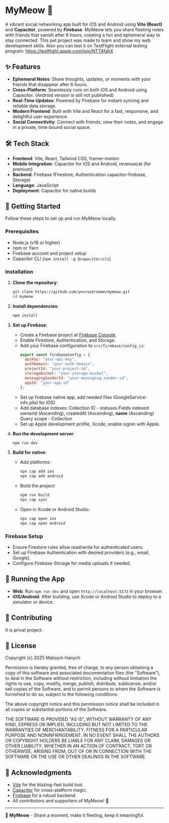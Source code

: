 # MyMeow 🐾

A vibrant social networking app built for iOS and Android using **Vite (React)** and **Capacitor**, powered by **Firebase**. MyMeow lets you share fleeting notes with friends that vanish after 6 hours, creating a fun and ephemeral way to stay connected.
This pet project was made to learn and show my web development skills.
Also you can test it on TestFlight external testing program:
https://testflight.apple.com/join/NTT4fahX

## ✨ Features

- **Ephemeral Notes**: Share thoughts, updates, or moments with your friends that disappear after 6 hours.
- **Cross-Platform**: Seamlessly runs on both iOS and Android using Capacitor. (Android version is still not published)
- **Real-Time Updates**: Powered by Firebase for instant syncing and reliable data storage.
- **Modern Frontend**: Built with Vite and React for a fast, responsive, and delightful user experience.
- **Social Connectivity**: Connect with friends, view their notes, and engage in a private, time-bound social space.

## 🛠️ Tech Stack

- **Frontend**: Vite, React, Tailwind CSS, framer-motion
- **Mobile Integration**: Capacitor for iOS and Android, revenuecat (for premium)
- **Backend**: Firebase (Firestore, Authentication capacitor-firebase, Storage)
- **Language**: JavaScript
- **Deployment**: Capacitor for native builds 

## 🚀 Getting Started

Follow these steps to set up and run MyMeow locally.

### Prerequisites

- Node.js (v18 or higher)
- npm or Yarn
- Firebase account and project setup
- Capacitor CLI (`npm install -g @capacitor/cli`)

### Installation

1. **Clone the repository**:
   ```bash
   git clone https://github.com/yourusername/mymeow.git
   cd mymeow
   ```

2. **Install dependencies**:
   ```bash
   npm install
   ```

3. **Set up Firebase**:
   - Create a Firebase project at [Firebase Console](https://console.firebase.google.com/).
   - Enable Firestore, Authentication, and Storage.
   - Add your Firebase configuration to `src/firebase/config.js`:
     ```javascript
     export const firebaseConfig = {
       apiKey: "your-api-key",
       authDomain: "your-auth-domain",
       projectId: "your-project-id",
       storageBucket: "your-storage-bucket",
       messagingSenderId: "your-messaging-sender-id",
       appId: "your-app-id"
     };
     ```
   - Set up firebase native app, add needed files (GoogleService-info.plist for IOS)
   - Add database indexes:
     Collection ID - statuses
     Fields indexed: ownerId (Ascending), createdAt (Ascending), __name__ (Ascending)
     Query scope - Collection
   - Set up Apple development profile, Xcode, enable signin with Apple.

4. **Run the development server**:
   ```bash
   npm run dev
   ```

5. **Build for native**:
   - Add platforms:
     ```bash
     npx cap add ios
     npx cap add android
     ```
   - Build the project:
     ```bash
     npm run build
     npx cap sync
     ```
   - Open in Xcode or Android Studio:
     ```bash
     npx cap open ios
     npx cap open android
     ```

### Firebase Setup

- Ensure Firestore rules allow read/write for authenticated users.
- Set up Firebase Authentication with desired providers (e.g., email, Google).
- Configure Firebase Storage for media uploads if needed.

## 📱 Running the App

- **Web**: Run `npm run dev` and open `http://localhost:5173` in your browser.
- **iOS/Android**: After building, use Xcode or Android Studio to deploy to a simulator or device.

## 🤝 Contributing

It is privat project. 

## 📄 License

Copyright (c) 2025 Maksym Hanych

Permission is hereby granted, free of charge, to any person obtaining a copy of this software and associated documentation files (the "Software"), to deal in the Software without restriction, including without limitation the rights to use, copy, modify, merge, publish, distribute, sublicense, and/or sell copies of the Software, and to permit persons to whom the Software is furnished to do so, subject to the following conditions:

The above copyright notice and this permission notice shall be included in all copies or substantial portions of the Software.

THE SOFTWARE IS PROVIDED "AS IS", WITHOUT WARRANTY OF ANY KIND, EXPRESS OR IMPLIED, INCLUDING BUT NOT LIMITED TO THE WARRANTIES OF MERCHANTABILITY, FITNESS FOR A PARTICULAR PURPOSE AND NONINFRINGEMENT. IN NO EVENT SHALL THE AUTHORS OR COPYRIGHT HOLDERS BE LIABLE FOR ANY CLAIM, DAMAGES OR OTHER LIABILITY, WHETHER IN AN ACTION OF CONTRACT, TORT OR OTHERWISE, ARISING FROM, OUT OF OR IN CONNECTION WITH THE SOFTWARE OR THE USE OR OTHER DEALINGS IN THE SOFTWARE.

## 🙌 Acknowledgments

- [Vite](https://vitejs.dev/) for the blazing-fast build tool.
- [Capacitor](https://capacitorjs.com/) for cross-platform magic.
- [Firebase](https://firebase.google.com/) for a robust backend.
- All contributors and supporters of MyMeow! 🐾

---

🌟 **MyMeow** - Share a moment, make it fleeting, keep it meaningful.
